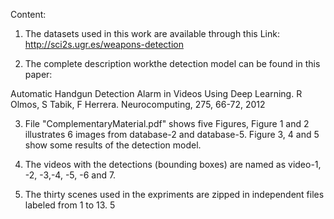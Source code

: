 Content:

1. The datasets used in this work are available through this Link:
http://sci2s.ugr.es/weapons-detection

2. The complete description workthe detection model can be found in this paper:

Automatic Handgun Detection Alarm in Videos Using Deep Learning. 
R Olmos, S Tabik, F Herrera.
Neurocomputing, 275, 66-72, 2012

3. File "ComplementaryMaterial.pdf" shows five Figures, Figure 1 and 2 illustrates 6 images from database-2 and database-5. Figure 3, 4 and 5 show some results of the detection model.

4. The videos with the detections (bounding boxes) are named as video-1, -2, -3,-4, -5, -6 and 7.  

5. The thirty scenes used in the expriments are zipped in independent files labeled from 1 to 13.
5
